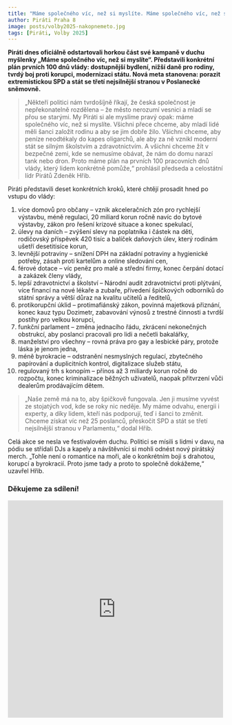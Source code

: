 ```yaml
---
title: "Máme společného víc, než si myslíte. Máme společného víc, než si myslíte. Piráti zahájili horkou fázi kampaně do Sněmovny!"
author: Piráti Praha 8
image: posts/volby2025-nakopnemeto.jpg
tags: [Piráti, Volby 2025]
---
```


**Piráti dnes oficiálně odstartovali horkou část své kampaně v duchu myšlenky „Máme společného víc, než si myslíte“. Představili konkrétní plán prvních 100 dnů vlády: dostupnější bydlení, nižší daně pro rodiny, tvrdý boj proti korupci, modernizaci státu. Nová meta stanovena: porazit extremistickou SPD a stát se třetí nejsilnější stranou v Poslanecké sněmovně.**

>„Někteří politici nám tvrdošíjně říkají, že česká společnost je nepřekonatelně rozdělena – že město nerozumí vesnici a mladí se přou se starými. My Piráti si ale myslíme pravý opak: máme společného víc, než si myslíte. Všichni přece chceme, aby mladí lidé měli šanci založit rodinu a aby se jim dobře žilo. Všichni chceme, aby peníze neodtékaly do kapes oligarchů, ale aby za ně vznikl moderní stát se silným školstvím a zdravotnictvím. A všichni chceme žít v bezpečné zemi, kde se nemusíme obávat, že nám do domu narazí tank nebo dron. Proto máme plán na prvních 100 pracovních dnů vlády, který lidem konkrétně pomůže,“ prohlásil předseda a celostátní lídr Pirátů Zdeněk Hřib.

Piráti představili deset konkrétních kroků, které chtějí prosadit hned po vstupu do vlády:
1. více domovů pro občany – vznik akceleračních zón pro rychlejší výstavbu, méně regulací, 20 miliard korun ročně navíc do bytové výstavby, zákon pro řešení krizové situace a konec spekulací,
2. úlevy na daních – zvýšení slevy na poplatníka i částek na děti, rodičovský příspěvek 420 tisíc a balíček daňových úlev, který rodinám ušetří desetitisíce korun,
3. levnější potraviny – snížení DPH na základní potraviny a hygienické potřeby, zásah proti kartelům a online sledování cen,
4. férové dotace – víc peněz pro malé a střední firmy, konec čerpání dotací a zakázek členy vlády,
5. lepší zdravotnictví a školství – Národní audit zdravotnictví proti plýtvání, více financí na nové lékaře a zubaře, přivedení špičkových odborníků do státní správy a větší důraz na kvalitu učitelů a ředitelů,
6. protikorupční úklid – protimafiánský zákon, povinná majetková přiznání, konec kauz typu Dozimetr, zabavování výnosů z trestné činnosti a tvrdší postihy pro velkou korupci,
7. funkční parlament – změna jednacího řádu, zkrácení nekonečných obstrukcí, aby poslanci pracovali pro lidi a nečetli bakalářky,
8. manželství pro všechny – rovná práva pro gay a lesbické páry, protože láska je jenom jedna,
9. méně byrokracie – odstranění nesmyslných regulací, zbytečného papírování a duplicitních kontrol, digitalizace služeb státu,
10. regulovaný trh s konopím – přínos až 3 miliardy korun ročně do rozpočtu, konec kriminalizace běžných uživatelů, naopak přitvrzení vůči dealerům prodávajícím dětem.

>„Naše země má na to, aby špičkově fungovala. Jen ji musíme vyvést ze stojatých vod, kde se roky nic neděje. My máme odvahu, energii i experty, a díky lidem, kteří nás podporují, teď i šanci to změnit. Chceme získat víc než 25 poslanců, přeskočit SPD a stát se třetí nejsilnější stranou v Parlamentu,“ dodal Hřib.

Celá akce se nesla ve festivalovém duchu. Politici se mísili s lidmi v davu, na pódiu se střídali DJs a kapely a návštěvníci si mohli odnést nový pirátský merch. „Tohle není o romantice na moři, ale o konkrétním boji s drahotou, korupcí a byrokracií. Proto jsme tady a proto to společně dokážeme,“ uzavřel Hřib.

### Děkujeme za sdílení!

<iframe src="https://www.facebook.com/plugins/post.php?href=https%3A%2F%2Fwww.facebook.com%2Fpiratipraha8%2Fposts%2Fpfbid02aVpJ1eoZA7H5XexNJzdRSmtmsVogBwpn7GmzCwkQ4BAFHdCc4nWF36uTQcxbKvwFl&show_text=true&width=500" width="500" height="504" style="border:none;overflow:hidden" scrolling="no" frameborder="0" allowfullscreen="true" allow="autoplay; clipboard-write; encrypted-media; picture-in-picture; web-share"></iframe>